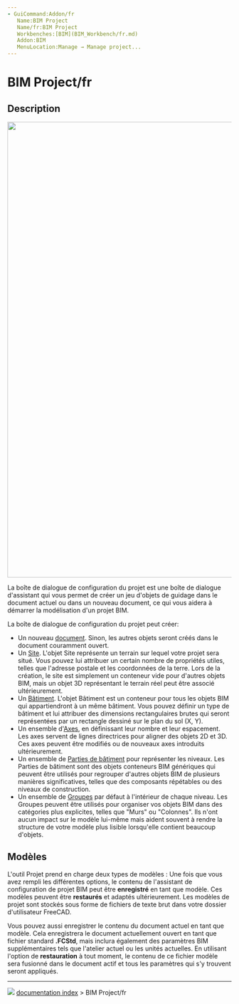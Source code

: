 ```yaml
---
- GuiCommand:Addon/fr
   Name:BIM Project
   Name/fr:BIM Project
   Workbenches:[BIM](BIM_Workbench/fr.md)
   Addon:BIM
   MenuLocation:Manage → Manage project...
---
```


# BIM Project/fr

## Description

<img alt="" src=images/BIM_project_screenshot.png  style="width:1024px;">

La boîte de dialogue de configuration du projet est une boîte de dialogue d'assistant qui vous permet de créer un jeu d'objets de guidage dans le document actuel ou dans un nouveau document, ce qui vous aidera à démarrer la modélisation d'un projet BIM.

La boîte de dialogue de configuration du projet peut créer:

-   Un nouveau [document](Document_structure/fr.md). Sinon, les autres objets seront créés dans le document couramment ouvert.
-   Un [Site](Arch_Site/fr.md). L\'objet Site représente un terrain sur lequel votre projet sera situé. Vous pouvez lui attribuer un certain nombre de propriétés utiles, telles que l\'adresse postale et les coordonnées de la terre. Lors de la création, le site est simplement un conteneur vide pour d\'autres objets BIM, mais un objet 3D représentant le terrain réel peut être associé ultérieurement.
-   Un [Bâtiment](Arch_Building/fr.md). L\'objet Bâtiment est un conteneur pour tous les objets BIM qui appartiendront à un même bâtiment. Vous pouvez définir un type de bâtiment et lui attribuer des dimensions rectangulaires brutes qui seront représentées par un rectangle dessiné sur le plan du sol (X, Y).
-   Un ensemble d\'[Axes](Arch_Axis/fr.md), en définissant leur nombre et leur espacement. Les axes servent de lignes directrices pour aligner des objets 2D et 3D. Ces axes peuvent être modifiés ou de nouveaux axes introduits ultérieurement.
-   Un ensemble de [Parties de bâtiment](Arch_BuildingPart/fr.md) pour représenter les niveaux. Les Parties de bâtiment sont des objets conteneurs BIM génériques qui peuvent être utilisés pour regrouper d\'autres objets BIM de plusieurs manières significatives, telles que des composants répétables ou des niveaux de construction.
-   Un ensemble de [Groupes](Std_Group/fr.md) par défaut à l\'intérieur de chaque niveau. Les Groupes peuvent être utilisés pour organiser vos objets BIM dans des catégories plus explicites, telles que \"Murs\" ou \"Colonnes\". Ils n\'ont aucun impact sur le modèle lui-même mais aident souvent à rendre la structure de votre modèle plus lisible lorsqu\'elle contient beaucoup d\'objets.

## Modèles

L\'outil Projet prend en charge deux types de modèles : Une fois que vous avez rempli les différentes options, le contenu de l\'assistant de configuration de projet BIM peut être **enregistré** en tant que modèle. Ces modèles peuvent être **restaurés** et adaptés ultérieurement. Les modèles de projet sont stockés sous forme de fichiers de texte brut dans votre dossier d'utilisateur FreeCAD.

Vous pouvez aussi enregistrer le contenu du document actuel en tant que modèle. Cela enregistrera le document actuellement ouvert en tant que fichier standard **.FCStd**, mais inclura également des paramètres BIM supplémentaires tels que l\'atelier actuel ou les unités actuelles. En utilisant l\'option de **restauration** à tout moment, le contenu de ce fichier modèle sera fusionné dans le document actif et tous les paramètres qui s\'y trouvent seront appliqués.



---
![](images/Right_arrow.png) [documentation index](../README.md) > BIM Project/fr
